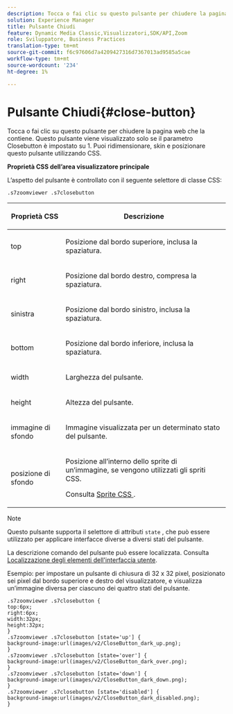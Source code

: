 ```yaml
---
description: Tocca o fai clic su questo pulsante per chiudere la pagina web che la contiene. Questo pulsante viene visualizzato solo se il parametro Closebutton è impostato su 1. Puoi ridimensionare, skin e posizionare questo pulsante utilizzando CSS.
solution: Experience Manager
title: Pulsante Chiudi
feature: Dynamic Media Classic,Visualizzatori,SDK/API,Zoom
role: Sviluppatore, Business Practices
translation-type: tm+mt
source-git-commit: f6c97606d7a4209427316d7367013ad9585a5cae
workflow-type: tm+mt
source-wordcount: '234'
ht-degree: 1%

---
```



# Pulsante Chiudi{#close-button}

Tocca o fai clic su questo pulsante per chiudere la pagina web che la contiene. Questo pulsante viene visualizzato solo se il parametro Closebutton è impostato su 1. Puoi ridimensionare, skin e posizionare questo pulsante utilizzando CSS.

<!--<a id="section_061E550C1C1D4DB2BD663A898895B38C"></a>-->

**Proprietà CSS dell’area visualizzatore principale**

L’aspetto del pulsante è controllato con il seguente selettore di classe CSS:

```
.s7zoomviewer .s7closebutton
```

<table id="table_94EE3F5BBE4547C0B4943471CEE7EDE4"> 
 <thead> 
  <tr> 
   <th colname="col1" class="entry"> <p> Proprietà CSS </p> </th> 
   <th colname="col2" class="entry"> <p>Descrizione </p> </th> 
  </tr> 
 </thead>
 <tbody> 
  <tr> 
   <td colname="col1"> <p> <span class="codeph"> top  </span> </p> </td> 
   <td colname="col2"> <p>Posizione dal bordo superiore, inclusa la spaziatura. </p> </td> 
  </tr> 
  <tr> 
   <td colname="col1"> <p> <span class="codeph"> right  </span> </p> </td> 
   <td colname="col2"> <p>Posizione dal bordo destro, compresa la spaziatura. </p> </td> 
  </tr> 
  <tr> 
   <td colname="col1"> <p> <span class="codeph"> sinistra  </span> </p> </td> 
   <td colname="col2"> <p>Posizione dal bordo sinistro, inclusa la spaziatura. </p> </td> 
  </tr> 
  <tr> 
   <td colname="col1"> <p> <span class="codeph"> bottom  </span> </p> </td> 
   <td colname="col2"> <p>Posizione dal bordo inferiore, inclusa la spaziatura. </p> </td> 
  </tr> 
  <tr> 
   <td colname="col1"> <p> <span class="codeph"> width </span> </p> </td> 
   <td colname="col2"> <p>Larghezza del pulsante. </p> </td> 
  </tr> 
  <tr> 
   <td colname="col1"> <p> <span class="codeph"> height </span> </p> </td> 
   <td colname="col2"> <p>Altezza del pulsante. </p> </td> 
  </tr> 
  <tr> 
   <td colname="col1"> <p> <span class="codeph"> immagine di sfondo  </span> </p> </td> 
   <td colname="col2"> <p>Immagine visualizzata per un determinato stato del pulsante. </p> </td> 
  </tr> 
  <tr> 
   <td colname="col1"> <p> <span class="codeph"> posizione di sfondo  </span> </p> </td> 
   <td colname="col2"> <p> Posizione all’interno dello sprite di un’immagine, se vengono utilizzati gli spriti CSS. </p> <p>Consulta <a href="../../../c-html5-s7-aem-asset-viewers/c-html5-flyout-viewer-20-about/c-html5-flyout-viewer-20-customizingviewer/c-html5-flyout-viewer-20-customizingviewer.md#section-0711ece44a4740168cfd7624c9010bd1" format="dita" scope="local"> Sprite CSS </a>. </p> </td> 
  </tr> 
 </tbody> 
</table>

>[!NOTE]
>
>Questo pulsante supporta il selettore di attributi `state` , che può essere utilizzato per applicare interfacce diverse a diversi stati del pulsante.

La descrizione comando del pulsante può essere localizzata. Consulta [Localizzazione degli elementi dell&#39;interfaccia utente](../../../c-html5-s7-aem-asset-viewers/c-html5-20-zoom-viewer-about/c-html5-20-zoom-viewer-localization.md#concept-cbfc39344c494eb7b9f6a272cff0cc74).

Esempio: per impostare un pulsante di chiusura di 32 x 32 pixel, posizionato sei pixel dal bordo superiore e destro del visualizzatore, e visualizza un’immagine diversa per ciascuno dei quattro stati del pulsante.

```
.s7zoomviewer .s7closebutton { 
top:6px; 
right:6px; 
width:32px; 
height:32px; 
} 
.s7zoomviewer .s7closebutton [state='up'] { 
background-image:url(images/v2/CloseButton_dark_up.png); 
} 
.s7zoomviewer .s7closebutton [state='over'] {  
background-image:url(images/v2/CloseButton_dark_over.png); 
} 
.s7zoomviewer .s7closebutton [state='down'] {  
background-image:url(images/v2/CloseButton_dark_down.png); 
} 
.s7zoomviewer .s7closebutton [state='disabled'] { 
background-image:url(images/v2/CloseButton_dark_disabled.png); 
}
```

